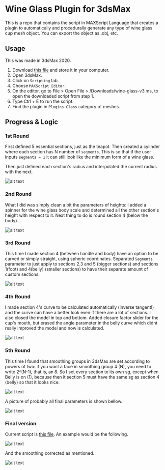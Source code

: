 # Wine Glass Plugin for 3dsMax

This is a repo that contains the script in MAXScript Language that creates a plugin to automatically and procedurally generate any type of wine glass cup mesh object. You can export the object as .obj, etc.<br />

## Usage

This was made in 3dsMax 2020. <br />

1. Download [this file](https://github.com/the-other-mariana/wine-glass-plugin/blob/master/wine-glass-v3.ms) and store it in your computer.<br />
2. Open 3dsMax. <br />
3. Click on `Scripting` tab. <br />
4. Choose `MAXScript Editor`. <br />
5. On the editor, go to File > Open File > /Downloads/wine-glass-v3.ms, to open the downloaded script from step 1. <br />
6. Type Ctrl + E to run the script. <br />
7. Find the plugin in `Plugins Class` category of meshes. <br />

## Progress & Logic

### 1st Round

First defined 5 essential sections, just as the teapot. Then created a cylinder where each section has N number of `segments`. This is so that if the user inputs `segments = 1` it can still look like the minimum form of a wine glass.<br />

Then just defined each section's radius and interpolated the current radius with the next.<br />

![alt text](https://github.com/the-other-mariana/wine-glass-plugin/blob/master/images/process01.png?raw=true) <br />

### 2nd Round

What I did was simply clean a bit the parameters of heights: I added a spinner for the wine glass body scale and determined all the other section's height with respect to it. Next thing to do is round section 4 (below the body). <br />

![alt text](https://github.com/the-other-mariana/wine-glass-plugin/blob/master/images/process02.png?raw=true) <br />

### 3rd Round

This time I made section 4 (between handle and body) have an option to be curved or simply straight, using spheric coordinates. Separated `Segments` parameter to just apply to sections 2,3 and 5 (bigger sections) and sections 1(foot) and 4(belly) (smaller sections) to have their separate amount of custom sections. <br />

![alt text](https://github.com/the-other-mariana/wine-glass-plugin/blob/master/images/cup03.png?raw=true) <br />

### 4th Round

I made section 4's curve to be calculated automatically (inverse tangent!) and the curve can have a better look even if there are a lot of sections. I also closed the model in top and bottom. Added closure factor slider for the cup's mouth, but erased the angle parameter in the belly curve which didnt really improved the model and now is calculated. <br />

![alt text](https://github.com/the-other-mariana/wine-glass-plugin/blob/master/images/process04.png?raw=true) <br />

### 5th Round

This time I found that smoothing groups in 3dsMax are set according to powers of two: if you want a face in smoothing group 4 (N), you need to write 2^(N-1), that is, an 8. So I set every section to its own sg, except when Belly is on (1), because then it section 5 must have the same sg as section 4 (belly) so that it looks nice.<br />

![alt text](https://github.com/the-other-mariana/wine-glass-plugin/blob/master/images/smoothgroups.png?raw=true) <br />

A picture of probably all final parameters is shown bellow.

![alt text](https://github.com/the-other-mariana/wine-glass-plugin/blob/master/images/process05.png?raw=true) <br />

### Final version

Current script is [this file](https://github.com/the-other-mariana/wine-glass-plugin/blob/master/wine-glass-v3.ms). An example would be the following.<br />

![alt text](https://github.com/the-other-mariana/wine-glass-plugin/blob/master/images/process-final.png?raw=true) <br />

And the smoothing corrected as mentioned. <br />

![alt text](https://github.com/the-other-mariana/wine-glass-plugin/blob/master/images/process-final02.png?raw=true) <br />
